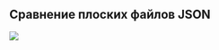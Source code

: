 ## Сравнение плоских файлов JSON
 
<a href="https://asciinema.org/a/THnQQt5wc0dr1T8bjQZv2jafZ" target="_blank"><img src="https://asciinema.org/a/THnQQt5wc0dr1T8bjQZv2jafZ.svg" /></a>
